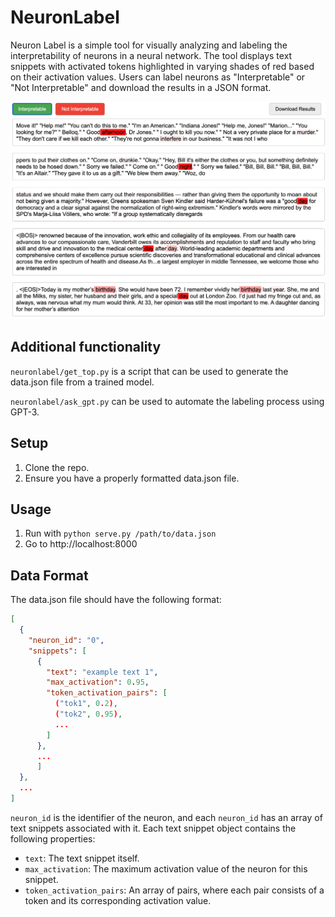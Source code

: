 # NeuronLabel
Neuron Label is a simple tool for visually analyzing and labeling the interpretability of neurons in a neural network. The tool displays text snippets with activated tokens highlighted in varying shades of red based on their activation values. Users can label neurons as "Interpretable" or "Not Interpretable" and download the results in a JSON format.

<!-- image of screenshot -->
![screenshot](assets/day.png)

## Additional functionality

`neuronlabel/get_top.py` is a script that can be used to generate the data.json file from a trained model.

`neuronlabel/ask_gpt.py` can be used to automate the labeling process using GPT-3.


## Setup
1. Clone the repo.
2. Ensure you have a properly formatted data.json file.

## Usage
1. Run with `python serve.py /path/to/data.json`
2. Go to http://localhost:8000

## Data Format
The data.json file should have the following format:

```json
[
  {
    "neuron_id": "0",
    "snippets": [
      {
        "text": "example text 1",
        "max_activation": 0.95,
        "token_activation_pairs": [
          ("tok1", 0.2),
          ("tok2", 0.95),
          ...
        ]
      },
      ...
      ]
  },
  ...
]
```

`neuron_id` is the identifier of the neuron, and each `neuron_id` has an array of text snippets associated with it. Each text snippet object contains the following properties:

- `text`: The text snippet itself.
- `max_activation`: The maximum activation value of the neuron for this snippet.
- `token_activation_pairs`: An array of pairs, where each pair consists of a token and its corresponding activation value.

